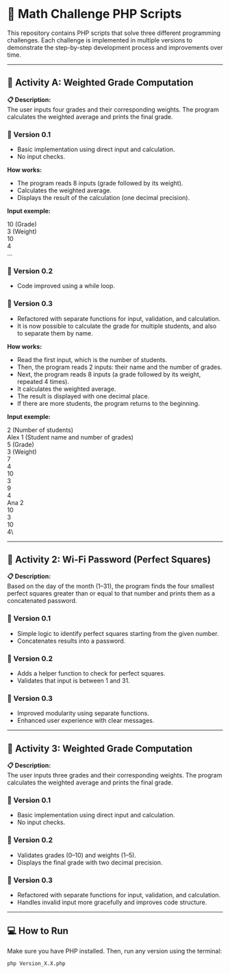 # 🧠 Math Challenge PHP Scripts

This repository contains PHP scripts that solve three different programming challenges. Each challenge is implemented in multiple versions to demonstrate the step-by-step development process and improvements over time.

---

## 🧮 Activity A: Weighted Grade Computation

**📋 Description:**  
The user inputs four grades and their corresponding weights. The program calculates the weighted average and prints the final grade.

### 🔹 Version 0.1
- Basic implementation using direct input and calculation.
- No input checks.

**How works:**
- The program reads 8 inputs (grade followed by its weight).
- Calculates the weighted average.
- Displays the result of the calculation (one decimal precision).

**Input exemple:**

10 (Grade)\
3 (Weight)\
10\
4\
...

### 🔹 Version 0.2
- Code improved using a while loop.

### 🔹 Version 0.3
- Refactored with separate functions for input, validation, and calculation.
- It is now possible to calculate the grade for multiple students, and also to separate them by name.

**How works:**
- Read the first input, which is the number of students.
- Then, the program reads 2 inputs: their name and the number of grades.
- Next, the program reads 8 inputs (a grade followed by its weight, repeated 4 times).
- It calculates the weighted average.
- The result is displayed with one decimal place.
- If there are more students, the program returns to the beginning.

**Input exemple:**

2 (Number of students)\
Alex 1 (Student name and number of grades)\
5 (Grade)\
3 (Weight)\
7\
4\
10\
3\
9\
4\
Ana 2\
10\
3\
10\
4\

---

## 📶 Activity 2: Wi-Fi Password (Perfect Squares)

**📋 Description:**  
Based on the day of the month (1–31), the program finds the four smallest perfect squares greater than or equal to that number and prints them as a concatenated password.

### 🔹 Version 0.1
- Simple logic to identify perfect squares starting from the given number.
- Concatenates results into a password.

### 🔹 Version 0.2
- Adds a helper function to check for perfect squares.
- Validates that input is between 1 and 31.

### 🔹 Version 0.3
- Improved modularity using separate functions.
- Enhanced user experience with clear messages.

---

## 📝 Activity 3: Weighted Grade Computation

**📋 Description:**  
The user inputs three grades and their corresponding weights. The program calculates the weighted average and prints the final grade.

### 🔹 Version 0.1
- Basic implementation using direct input and calculation.
- No input checks.

### 🔹 Version 0.2
- Validates grades (0–10) and weights (1–5).
- Displays the final grade with two decimal precision.

### 🔹 Version 0.3
- Refactored with separate functions for input, validation, and calculation.
- Handles invalid input more gracefully and improves code structure.

---

## 💻 How to Run

Make sure you have PHP installed. Then, run any version using the terminal:

```bash
php Version_X.X.php

